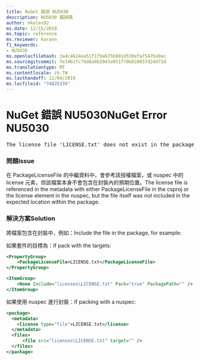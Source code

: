 ```yaml
---
title: NuGet 錯誤 NU5030
description: NU5030 錯誤碼
author: nkolev92
ms.date: 11/15/2018
ms.topic: reference
ms.reviewer: karann
f1_keywords:
- NU5030
ms.openlocfilehash: 3a4c4624ea51f1f9a675b801d530efa7547ba9ac
ms.sourcegitcommit: fe34b1fc79d6a9b2943a951f70b820037d2dd72d
ms.translationtype: MT
ms.contentlocale: zh-TW
ms.lasthandoff: 12/04/2019
ms.locfileid: "74825339"
---
```

# <a name="nuget-error-nu5030"></a><span data-ttu-id="372ee-103">NuGet 錯誤 NU5030</span><span class="sxs-lookup"><span data-stu-id="372ee-103">NuGet Error NU5030</span></span>
<pre>The license file 'LICENSE.txt' does not exist in the package.</pre>

### <a name="issue"></a><span data-ttu-id="372ee-104">問題</span><span class="sxs-lookup"><span data-stu-id="372ee-104">Issue</span></span>

<span data-ttu-id="372ee-105">在 PackageLicenseFile 的中繼資料中，會參考該授權檔案，或 nuspec 中的 license 元素，但該檔案本身不會包含在封裝內的預期位置。</span><span class="sxs-lookup"><span data-stu-id="372ee-105">The license file is referenced in the metadata with either PackageLicenseFile in the csproj or the license element in the nuspec, but the file itself was not included in the expected location within the package.</span></span>


### <a name="solution"></a><span data-ttu-id="372ee-106">解決方案</span><span class="sxs-lookup"><span data-stu-id="372ee-106">Solution</span></span>

<span data-ttu-id="372ee-107">將檔案包含在封裝中，例如：</span><span class="sxs-lookup"><span data-stu-id="372ee-107">Include the file in the package, for example:</span></span>

<span data-ttu-id="372ee-108">如果套件的目標為：</span><span class="sxs-lookup"><span data-stu-id="372ee-108">If pack with the targets:</span></span>

```xml
<PropertyGroup>
    <PackageLicenseFile>LICENSE.txt</PackageLicenseFile>
</PropertyGroup>

<ItemGroup>
    <None Include="licenses\LICENSE.txt" Pack="true" PackagePath="" />
</ItemGroup>
```

<span data-ttu-id="372ee-109">如果使用 nuspec 進行封裝：</span><span class="sxs-lookup"><span data-stu-id="372ee-109">If packing with a nuspec:</span></span>

```xml
<package>
  <metadata>
    <license type="file">LICENSE.txt</license>
  </metadata>
  <files>
      <file src="licenses\LICENSE.txt" target="" />
  </files>
</package>
```
